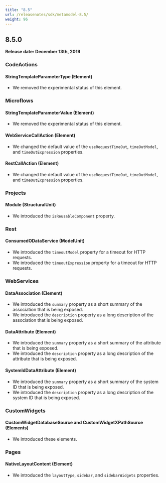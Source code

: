 ```yaml
---
title: "8.5"
url: /releasenotes/sdk/metamodel-8.5/
weight: 96
---
```


## 8.5.0

**Release date: December 13th, 2019**

### CodeActions

#### StringTemplateParameterType (Element)

* We removed the experimental status of this element.

### Microflows

#### StringTemplateParameterValue (Element)

* We removed the experimental status of this element.

#### WebServiceCallAction (Element)

* We changed the default value of  the `useRequestTimeOut`, `timeOutModel`, and `timeOutExpression` properties.

#### RestCallAction (Element)

* We changed the default value of  the `useRequestTimeOut`, `timeOutModel`, and `timeOutExpression` properties.

### Projects

#### Module (StructuralUnit)

* We introduced the `isReusableComponent` property.

### Rest

#### ConsumedODataService (ModelUnit)

* We introduced the `timeoutModel` property for a timeout for HTTP requests.
* We introduced the `timeoutExpression` property for a timeout for HTTP requests.

### WebServices

#### DataAssociation (Element)

* We introduced the `summary` property as a short summary of the association that is being exposed.
* We introduced the `description` property as a long description of the association that is being exposed.

#### DataAttribute (Element)

* We introduced the `summary` property as a short summary of the attribute that is being exposed.
* We introduced the `description` property as a long description of the attribute that is being exposed.

#### SystemIdDataAttribute (Element)

* We introduced the `summary` property as a short summary of the system ID that is being exposed.
* We introduced the `description` property as a long description of the system ID that is being exposed.

### CustomWidgets

#### CustomWidgetDatabaseSource and CustomWidgetXPathSource (Elements)

* We introduced these elements.

### Pages

#### NativeLayoutContent (Element)

* We introduced the `layoutType`, `sidebar`, and `sidebarWidgets` properties.
